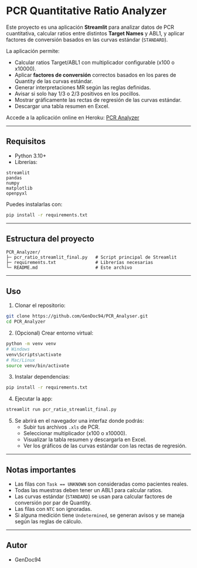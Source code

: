 # PCR Quantitative Ratio Analyzer

Este proyecto es una aplicación **Streamlit** para analizar datos de PCR cuantitativa, calcular ratios entre distintos **Target Names** y ABL1, y aplicar factores de conversión basados en las curvas estándar (`STANDARD`).

La aplicación permite:  
- Calcular ratios Target/ABL1 con multiplicador configurable (x100 o x10000).  
- Aplicar **factores de conversión** correctos basados en los pares de Quantity de las curvas estándar.  
- Generar interpretaciones MR según las reglas definidas.  
- Avisar si solo hay 1/3 o 2/3 positivos en los pocillos.  
- Mostrar gráficamente las rectas de regresión de las curvas estándar.  
- Descargar una tabla resumen en Excel.

Accede a la aplicación online en Heroku: [PCR Analyzer](https://pcranalysis-8902e0f940c1.herokuapp.com/)

---

## Requisitos

- Python 3.10+  
- Librerías:

```
streamlit
pandas
numpy
matplotlib
openpyxl
```

Puedes instalarlas con:

```bash
pip install -r requirements.txt
```

---

## Estructura del proyecto

```
PCR_Analyzer/
├─ pcr_ratio_streamlit_final.py   # Script principal de Streamlit
├─ requirements.txt               # Librerías necesarias
└─ README.md                      # Este archivo
```

---

## Uso

1. Clonar el repositorio:

```bash
git clone https://github.com/GenDoc94/PCR_Analyser.git
cd PCR_Analyzer
```

2. (Opcional) Crear entorno virtual:

```bash
python -m venv venv
# Windows
venv\Scripts\activate
# Mac/Linux
source venv/bin/activate
```

3. Instalar dependencias:

```bash
pip install -r requirements.txt
```

4. Ejecutar la app:

```bash
streamlit run pcr_ratio_streamlit_final.py
```

5. Se abrirá en el navegador una interfaz donde podrás:  
   - Subir tus archivos `.xls` de PCR.  
   - Seleccionar multiplicador (x100 o x10000).  
   - Visualizar la tabla resumen y descargarla en Excel.  
   - Ver los gráficos de las curvas estándar con las rectas de regresión.

---

## Notas importantes

- Las filas con `Task == UNKNOWN` son consideradas como pacientes reales.  
- Todas las muestras deben tener un ABL1 para calcular ratios.  
- Las curvas estándar (`STANDARD`) se usan para calcular factores de conversión por par de Quantity.  
- Las filas con `NTC` son ignoradas.  
- Si alguna medición tiene `Undetermined`, se generan avisos y se maneja según las reglas de cálculo.  

---

## Autor

- GenDoc94

